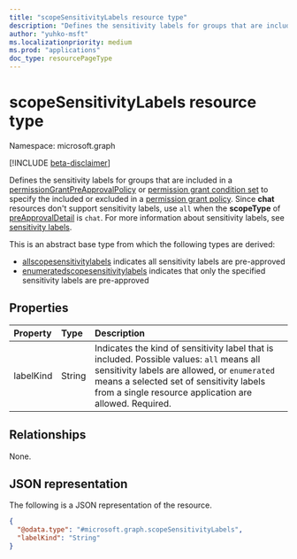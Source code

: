 ```yaml
---
title: "scopeSensitivityLabels resource type"
description: "Defines the sensitivity labels for groups that are included in a permissionGrantPreApprovalPolicy or a permissiongrantconditionset in a permissiongrantpolicy to include or exclude a permission grant event."
author: "yuhko-msft"
ms.localizationpriority: medium
ms.prod: "applications"
doc_type: resourcePageType
---
```


# scopeSensitivityLabels resource type

Namespace: microsoft.graph

[!INCLUDE [beta-disclaimer](../../includes/beta-disclaimer.md)]

Defines the sensitivity labels for groups that are included in a [permissionGrantPreApprovalPolicy](../resources/permissiongrantpreapprovalpolicy.md) or [permission grant condition set](permissiongrantconditionset.md) to specify the included or excluded in a [permission grant policy](permissiongrantpolicy.md). Since **chat** resources don't support sensitivity labels, use `all` when the **scopeType** of [preApprovalDetail](../resources/preapprovaldetail.md) is `chat`. For more information about sensitivity labels, see [sensitivity labels](/microsoft-365/compliance/sensitivity-labels).

This is an abstract base type from which the following types are derived:
* [allscopesensitivitylabels](allscopesensitivitylabels.md) indicates all sensitivity labels are pre-approved
* [enumeratedscopesensitivitylabels](enumeratedscopesensitivitylabels.md) indicates that only the specified sensitivity labels are pre-approved

## Properties
|Property|Type|Description|
|:---|:---|:---|
|labelKind|String|Indicates the kind of sensitivity label that is included. Possible values: `all` means all sensitivity labels are allowed, or `enumerated` means a selected set of sensitivity labels from a single resource application are allowed. Required.|


## Relationships
None.

## JSON representation
The following is a JSON representation of the resource.
<!-- {
  "blockType": "resource",
  "@odata.type": "microsoft.graph.scopeSensitivityLabels"
}
-->
``` json
{
  "@odata.type": "#microsoft.graph.scopeSensitivityLabels",
  "labelKind": "String"
}
```
